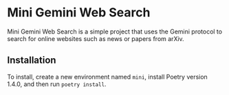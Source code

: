 # Mini Gemini Web Search

Mini Gemini Web Search is a simple project that uses the Gemini protocol to search for online websites such as news or papers from arXiv.

## Installation

To install, create a new environment named `mini`, install Poetry version 1.4.0, and then run `poetry install`.
